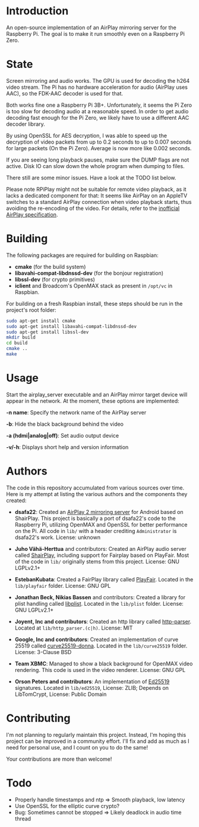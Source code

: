 # Introduction

An open-source implementation of an AirPlay mirroring server for the Raspberry Pi.
The goal is to make it run smoothly even on a Raspberry Pi Zero.

# State

Screen mirroring and audio works. The GPU is used for decoding the h264
video stream. The Pi has no hardware acceleration for audio (AirPlay uses AAC), 
so the FDK-AAC decoder is used for that.

Both works fine one a Raspberry Pi 3B+. Unfortunately, it seems the Pi Zero
is too slow for decoding audio at a reasonable speed.
In order to get audio decoding fast enough for the Pi Zero, we likely have
to use a different AAC decoder library. 

By using OpenSSL for AES decryption, I was able to speed up the decryption of
video packets from up to 0.2 seconds to up to 0.007 seconds for large packets
(On the Pi Zero). Average is now more like 0.002 seconds.

If you are seeing long playback pauses, make sure the DUMP flags are not active.
Disk IO can slow down the whole program when dumping to files.

There still are some minor issues. Have a look at the TODO list below.

Please note RPiPlay might not be suitable for remote video playback, as it
lacks a dedicated component for that: It seems like AirPlay on an AppleTV
switches to a standard AirPlay connection when video playback starts, thus
avoiding the re-encoding of the video.
For details, refer to the [inofficial AirPlay specification](https://nto.github.io/AirPlay.html#screenmirroring).

# Building

The following packages are required for building on Raspbian:

* **cmake** (for the build system)
* **libavahi-compat-libdnssd-dev** (for the bonjour registration)
* **libssl-dev** (for crypto primitives)
* **iclient** and Broadcom's OpenMAX stack as present in `/opt/vc` in Raspbian.

For building on a fresh Raspbian install, these steps should be run in the 
project's root folder:

```bash
sudo apt-get install cmake
sudo apt-get install libavahi-compat-libdnssd-dev
sudo apt-get install libssl-dev
mkdir build
cd build
cmake ..
make
```

# Usage

Start the airplay_server executable and an AirPlay mirror target device will appear in the network.
At the moment, these options are implemented:

**-n name**: Specify the network name of the AirPlay server

**-b**: Hide the black background behind the video

**-a (hdmi|analog|off)**: Set audio output device

**-v/-h**: Displays short help and version information

# Authors

The code in this repository accumulated from various sources over time. Here is my attempt at listing the various authors and the components they created:

* **dsafa22**: Created an [AirPlay 2 mirroring server](https://github.com/dsafa22/AirplayServer) for Android based on ShairPlay. This project is basically a port of dsafa22's code to the Raspberry Pi, utilizing OpenMAX and OpenSSL for better performance on the Pi. All code in `lib/` with a header crediting `Administrator` is dsafa22's work. License: unknown
* **Juho Vähä-Herttua** and contributors: Created an AirPlay audio server called [ShairPlay](https://github.com/juhovh/shairplay), including support for Fairplay based on PlayFair. Most of the code in `lib/` originally stems from this project. License: GNU LGPLv2.1+
* **EstebanKubata**: Created a FairPlay library called [PlayFair](https://github.com/EstebanKubata/playfair). Located in the `lib/playfair` folder. License: GNU GPL
* **Jonathan Beck, Nikias Bassen** and contributors: Created a library for plist handling called [libplist](https://github.com/libimobiledevice/libplist). Located in the `lib/plist` folder. License: GNU LGPLv2.1+

* **Joyent, Inc and contributors**: Created an http library called [http-parser](https://github.com/nodejs/http-parser). Located at `lib/http_parser.(c|h)`. License: MIT
* **Google, Inc and contributors**: Created an implementation of curve 25519 called [curve25519-donna](https://github.com/agl/curve25519-donna). Located in the `lib/curve25519` folder. License: 3-Clause BSD
* **Team XBMC**: Managed to show a black background for OpenMAX video rendering. This code is used in the video renderer. License: GNU GPL
* **Orson Peters and contributors**: An implementation of [Ed25519](https://github.com/orlp/ed25519) signatures. Located in `lib/ed25519`, License: ZLIB; Depends on LibTomCrypt, License: Public Domain

# Contributing

I'm not planning to regularly maintain this project. Instead, I'm hoping this project can be improved in a community effort. I'll fix and add as much as I need for personal use, and I count on you to do the same!

Your contributions are more than welcome!

# Todo
* Properly handle timestamps and ntp
  => Smooth playback, low latency
* Use OpenSSL for the elliptic curve crypto?
* Bug: Sometimes cannot be stopped
  => Likely deadlock in audio time thread
